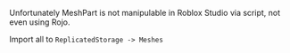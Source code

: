 Unfortunately MeshPart is not manipulable in Roblox Studio via script, not even using Rojo.

Import all to `ReplicatedStorage -> Meshes`
